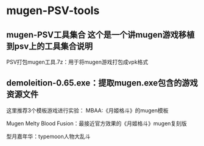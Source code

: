 # mugen-PSV-tools
mugen-PSV工具集合
这个是一个讲mugen游戏移植到psv上的工具集合说明
--------------------------------------------
PSV打包mugen工具.7z：用于将mugen游戏打包成vpk格式

demoleition-0.65.exe：提取mugen.exe包含的游戏资源文件
--------
这里推荐3个模板游戏进行实验：
MBAA:《月姬格斗》的mugen模板

Mugen Melty Blood Fusion：最接近官方效果的《月姬格斗》mugen复刻版

型月嘉年华：typemoon人物大乱斗
